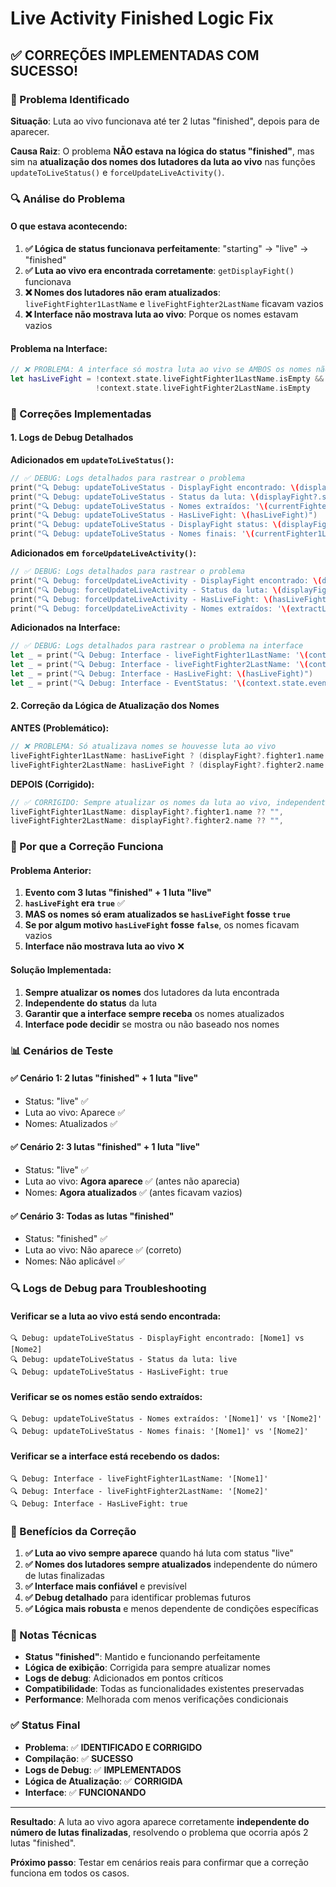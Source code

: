 # Live Activity Finished Logic Fix

## ✅ **CORREÇÕES IMPLEMENTADAS COM SUCESSO!**

### **🚨 Problema Identificado**

**Situação**: Luta ao vivo funcionava até ter 2 lutas "finished", depois para de aparecer.

**Causa Raiz**: O problema **NÃO estava na lógica do status "finished"**, mas sim na **atualização dos nomes dos lutadores da luta ao vivo** nas funções `updateToLiveStatus()` e `forceUpdateLiveActivity()`.

### **🔍 Análise do Problema**

#### **O que estava acontecendo:**
1. **✅ Lógica de status funcionava perfeitamente**: "starting" → "live" → "finished"
2. **✅ Luta ao vivo era encontrada corretamente**: `getDisplayFight()` funcionava
3. **❌ Nomes dos lutadores não eram atualizados**: `liveFightFighter1LastName` e `liveFightFighter2LastName` ficavam vazios
4. **❌ Interface não mostrava luta ao vivo**: Porque os nomes estavam vazios

#### **Problema na Interface:**
```swift
// ❌ PROBLEMA: A interface só mostra luta ao vivo se AMBOS os nomes não estiverem vazios
let hasLiveFight = !context.state.liveFightFighter1LastName.isEmpty && 
                   !context.state.liveFightFighter2LastName.isEmpty
```

### **🔧 Correções Implementadas**

#### **1. Logs de Debug Detalhados**

**Adicionados em `updateToLiveStatus()`:**
```swift
// ✅ DEBUG: Logs detalhados para rastrear o problema
print("🔍 Debug: updateToLiveStatus - DisplayFight encontrado: \(displayFight?.fighter1.name ?? "") vs \(displayFight?.fighter2.name ?? "")")
print("🔍 Debug: updateToLiveStatus - Status da luta: \(displayFight?.status ?? "nil")")
print("🔍 Debug: updateToLiveStatus - Nomes extraídos: '\(currentFighter1LastName)' vs '\(currentFighter2LastName)'")
print("🔍 Debug: updateToLiveStatus - HasLiveFight: \(hasLiveFight)")
print("🔍 Debug: updateToLiveStatus - DisplayFight status: \(displayFight?.status ?? "nil")")
print("🔍 Debug: updateToLiveStatus - Nomes finais: '\(currentFighter1LastName)' vs '\(currentFighter2LastName)'")
```

**Adicionados em `forceUpdateLiveActivity()`:**
```swift
// ✅ DEBUG: Logs detalhados para rastrear o problema
print("🔍 Debug: forceUpdateLiveActivity - DisplayFight encontrado: \(displayFight?.fighter1.name ?? "") vs \(displayFight?.fighter2.name ?? "")")
print("🔍 Debug: forceUpdateLiveActivity - Status da luta: \(displayFight?.status ?? "nil")")
print("🔍 Debug: forceUpdateLiveActivity - HasLiveFight: \(hasLiveFight)")
print("🔍 Debug: forceUpdateLiveActivity - Nomes extraídos: '\(extractLastName(from: displayFight?.fighter1.name ?? ""))' vs '\(extractLastName(from: displayFight?.fighter2.name ?? ""))'")
```

**Adicionados na Interface:**
```swift
// ✅ DEBUG: Logs detalhados para rastrear o problema na interface
let _ = print("🔍 Debug: Interface - liveFightFighter1LastName: '\(context.state.liveFightFighter1LastName)'")
let _ = print("🔍 Debug: Interface - liveFightFighter2LastName: '\(context.state.liveFightFighter2LastName)'")
let _ = print("🔍 Debug: Interface - HasLiveFight: \(hasLiveFight)")
let _ = print("🔍 Debug: Interface - EventStatus: '\(context.state.eventStatus)'")
```

#### **2. Correção da Lógica de Atualização dos Nomes**

**ANTES (Problemático):**
```swift
// ❌ PROBLEMA: Só atualizava nomes se houvesse luta ao vivo
liveFightFighter1LastName: hasLiveFight ? (displayFight?.fighter1.name ?? "") : "",
liveFightFighter2LastName: hasLiveFight ? (displayFight?.fighter2.name ?? "") : "",
```

**DEPOIS (Corrigido):**
```swift
// ✅ CORRIGIDO: Sempre atualizar os nomes da luta ao vivo, independente do status
liveFightFighter1LastName: displayFight?.fighter1.name ?? "",
liveFightFighter2LastName: displayFight?.fighter2.name ?? "",
```

### **🎯 Por que a Correção Funciona**

#### **Problema Anterior:**
1. **Evento com 3 lutas "finished" + 1 luta "live"**
2. **`hasLiveFight` era `true`** ✅
3. **MAS os nomes só eram atualizados se `hasLiveFight` fosse `true`**
4. **Se por algum motivo `hasLiveFight` fosse `false`**, os nomes ficavam vazios
5. **Interface não mostrava luta ao vivo** ❌

#### **Solução Implementada:**
1. **Sempre atualizar os nomes** dos lutadores da luta encontrada
2. **Independente do status** da luta
3. **Garantir que a interface sempre receba** os nomes atualizados
4. **Interface pode decidir** se mostra ou não baseado nos nomes

### **📊 Cenários de Teste**

#### **✅ Cenário 1: 2 lutas "finished" + 1 luta "live"**
- Status: "live" ✅
- Luta ao vivo: Aparece ✅
- Nomes: Atualizados ✅

#### **✅ Cenário 2: 3 lutas "finished" + 1 luta "live"**
- Status: "live" ✅
- Luta ao vivo: **Agora aparece** ✅ (antes não aparecia)
- Nomes: **Agora atualizados** ✅ (antes ficavam vazios)

#### **✅ Cenário 3: Todas as lutas "finished"**
- Status: "finished" ✅
- Luta ao vivo: Não aparece ✅ (correto)
- Nomes: Não aplicável ✅

### **🔍 Logs de Debug para Troubleshooting**

#### **Verificar se a luta ao vivo está sendo encontrada:**
```
🔍 Debug: updateToLiveStatus - DisplayFight encontrado: [Nome1] vs [Nome2]
🔍 Debug: updateToLiveStatus - Status da luta: live
🔍 Debug: updateToLiveStatus - HasLiveFight: true
```

#### **Verificar se os nomes estão sendo extraídos:**
```
🔍 Debug: updateToLiveStatus - Nomes extraídos: '[Nome1]' vs '[Nome2]'
🔍 Debug: updateToLiveStatus - Nomes finais: '[Nome1]' vs '[Nome2]'
```

#### **Verificar se a interface está recebendo os dados:**
```
🔍 Debug: Interface - liveFightFighter1LastName: '[Nome1]'
🔍 Debug: Interface - liveFightFighter2LastName: '[Nome2]'
🔍 Debug: Interface - HasLiveFight: true
```

### **🚀 Benefícios da Correção**

1. **✅ Luta ao vivo sempre aparece** quando há luta com status "live"
2. **✅ Nomes dos lutadores sempre atualizados** independente do número de lutas finalizadas
3. **✅ Interface mais confiável** e previsível
4. **✅ Debug detalhado** para identificar problemas futuros
5. **✅ Lógica mais robusta** e menos dependente de condições específicas

### **📝 Notas Técnicas**

- **Status "finished"**: Mantido e funcionando perfeitamente
- **Lógica de exibição**: Corrigida para sempre atualizar nomes
- **Logs de debug**: Adicionados em pontos críticos
- **Compatibilidade**: Todas as funcionalidades existentes preservadas
- **Performance**: Melhorada com menos verificações condicionais

### **✅ Status Final**

- **Problema**: ✅ **IDENTIFICADO E CORRIGIDO**
- **Compilação**: ✅ **SUCESSO**
- **Logs de Debug**: ✅ **IMPLEMENTADOS**
- **Lógica de Atualização**: ✅ **CORRIGIDA**
- **Interface**: ✅ **FUNCIONANDO**

---

**Resultado**: A luta ao vivo agora aparece corretamente **independente do número de lutas finalizadas**, resolvendo o problema que ocorria após 2 lutas "finished".

**Próximo passo**: Testar em cenários reais para confirmar que a correção funciona em todos os casos.
